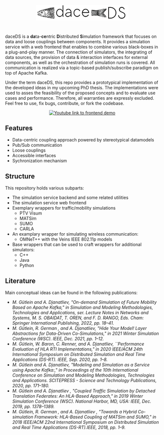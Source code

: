 <p align="center">
  <img src="Docs/img/daceDS.png" width="60%" />
</p>

# 
daceDS is a **da**ta-**ce**ntric **D**istributed **S**imulation framework that focuses on data and loose couplings between components. 
It provides a simulation service with a web frontend that enables to combine various black-boxes in a plug-and-play manner. The connection of simulators, the integrating of data sources, the provision of data & interaction interfaces for external components, as well as the orchestration of simulation runs is covered. All communication is realized via a topic-based publish/subscribe paradigm on top of Apache Kafka. 

Under the term daceDS, this repo provides a prototypical implementation of the developed ideas in my upcoming PhD thesis. The implementations were used to asses the feasibility of the proposed concepts and to evaluate use cases and performance. Therefore, all warranties are expressly excluded. Feel free to use, fix bugs, contribute, or fork the codebase. 

<div align="center">
  <a href="https://www.youtube.com/watch?v=6idh1xlQ4Tk"><img src="https://img.youtube.com/vi/6idh1xlQ4Tk/0.jpg" alt="Youtube link to frontend demo"></a>
</div>

## Features
- Data-centric coupling approach powered by stereotypical datamodels 
- Pub/Sub communication
- Loose couplings
- Accessible interfaces
- Sychronization mechanism


## Structure
This repository holds various subparts:
- The simulation service backend and some related utilities
- The simulation service web frontend
- Exemplary wrappers for traffic/mobility simulations
  -   PTV Visum
  -   MATSim
  -   SUMO
  -   CARLA
- An examplary wrapper for simulating wireless communication: 
  - OMNeT++ with the Veins IEEE 802.11p models
- Base wrappers that can be used to craft wrappers for additional simulators:
  - C++
  - Java
  - Python


## Literature
Main conceptual ideas can be found in the following publications:
- *M. Gütlein and A. Djanatliev, "On-demand Simulation of Future Mobility Based on Apache Kafka," in Simulation and Modeling Methodologies, Technologies and Applications, ser. Lecture Notes in Networks and Systems, M. S. OBAIDAT, T. OREN, and F. D. RANGO, Eds. Cham: Springer International Publishing, 2022, pp. 18–41.*
- *M. Gütlein, R. German , and A. Djanatliev, "Hide Your Model! Layer Abstractions for Data-Driven Co-Simulations," in 2021 Winter Simulation
Conference (WSC). IEEE, Dec. 2021, pp. 1–12.*
- *M. Gütlein, W. Baron, C. Renner, and A. Djanatliev, ``Performance Evaluation of HLA RTI Implementations," in 2020 IEEE/ACM 24th International Symposium on Distributed Simulation and Real Time Applications (DS-RT). IEEE, Sep. 2020, pp. 1–8.*
- *M. Gütlein and A. Djanatliev, "Modeling and Simulation as a Service using Apache Kafka:," in Proceedings of the 10th International Conference on Simulation and Modeling Methodologies, Technologies and Applications. SCITEPRESS - Science and Technology Publications, 2020, pp. 171–180.*
- *M. Gütlein and A. Djanatliev , "Coupled Traffic Simulation by Detached Translation Federates: An HLA-Based Approach," in 2019 Winter Simulation Conference (WSC). National Harbor, MD, USA: IEEE, Dec. 2019, pp. 1378–1389.*
- *M. Gütlein, R. German , and A. Djanatliev , "Towards a Hybrid Co-simulation Framework: HLA-Based Coupling of MATSim and SUMO," in 2018 IEEE/ACM 22nd International Symposium on Distributed Simulation and Real Time Applications (DS-RT).IEEE, 2018, pp. 1–9.*

